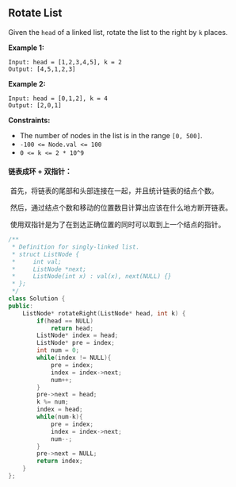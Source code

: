 ## Rotate List

Given the `head` of a linked list, rotate the list to the right by `k` places.

**Example 1:**

```
Input: head = [1,2,3,4,5], k = 2
Output: [4,5,1,2,3]
```

**Example 2:**

```
Input: head = [0,1,2], k = 4
Output: [2,0,1]
```

**Constraints:**

- The number of nodes in the list is in the range `[0, 500]`.
- `-100 <= Node.val <= 100`
- `0 <= k <= 2 * 10^9`

#### 链表成环 + 双指针：

​		首先，将链表的尾部和头部连接在一起，并且统计链表的结点个数。

​		然后，通过结点个数和移动的位置数目计算出应该在什么地方断开链表。

​		使用双指针是为了在到达正确位置的同时可以取到上一个结点的指针。

```c++
/**
 * Definition for singly-linked list.
 * struct ListNode {
 *     int val;
 *     ListNode *next;
 *     ListNode(int x) : val(x), next(NULL) {}
 * };
 */
class Solution {
public:
    ListNode* rotateRight(ListNode* head, int k) {
        if(head == NULL)
            return head;
        ListNode* index = head;
        ListNode* pre = index;
        int num = 0;
        while(index != NULL){
            pre = index;
            index = index->next;
            num++;
        }
        pre->next = head;
        k %= num;
        index = head;
        while(num-k){
            pre = index;
            index = index->next;
            num--;
        }
        pre->next = NULL;
        return index;
    }
};
```

